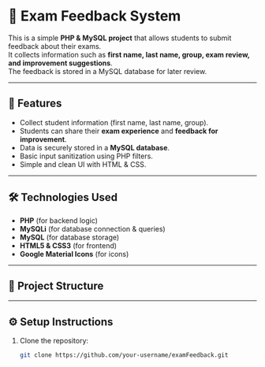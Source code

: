 # 📌 Exam Feedback System

This is a simple **PHP & MySQL project** that allows students to submit feedback about their exams.  
It collects information such as **first name, last name, group, exam review, and improvement suggestions**.  
The feedback is stored in a MySQL database for later review.

---

## 🚀 Features
- Collect student information (first name, last name, group).
- Students can share their **exam experience** and **feedback for improvement**.
- Data is securely stored in a **MySQL database**.
- Basic input sanitization using PHP filters.
- Simple and clean UI with HTML & CSS.

---

## 🛠️ Technologies Used
- **PHP** (for backend logic)
- **MySQLi** (for database connection & queries)
- **MySQL** (for database storage)
- **HTML5 & CSS3** (for frontend)
- **Google Material Icons** (for icons)


---

## 📂 Project Structure

---

## ⚙️ Setup Instructions

1. Clone the repository:
   ```bash
   git clone https://github.com/your-username/examFeedback.git
